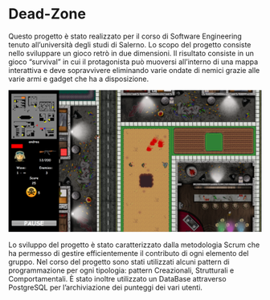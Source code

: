 # Dead-Zone

Questo progetto è stato realizzato per il corso di Software Engineering tenuto all’università degli studi di Salerno. Lo scopo del progetto consiste nello sviluppare un gioco retrò in due dimensioni. Il risultato consiste in un gioco “survival” in cui il protagonista può muoversi all’interno di una mappa interattiva e deve sopravvivere eliminando varie ondate di nemici grazie alle varie armi e gadget che ha a disposizione. 


<p align="center">
  <img src="https://github.com/AndreaMontillo/Dead-Zone/blob/main/Schermata.png" width="750" title="hover text">
</p>

Lo sviluppo del progetto è stato caratterizzato dalla metodologia Scrum che ha permesso di gestire efficientemente il contributo di ogni elemento del gruppo. Nel corso del progetto sono stati utilizzati alcuni pattern di programmazione per ogni tipologia: pattern Creazionali, Strutturali e Comportamentali.
È stato inoltre utilizzato un DataBase attraverso PostgreSQL per l’archiviazione dei punteggi dei vari utenti.


